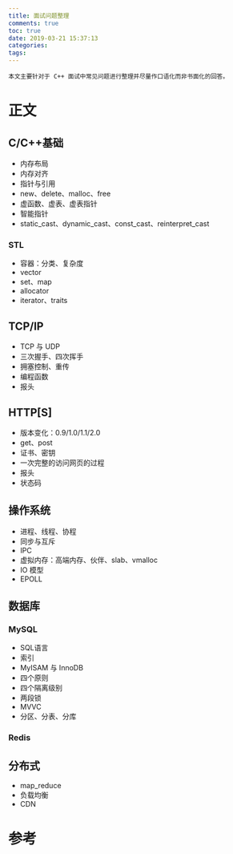 ```yaml
---
title: 面试问题整理
comments: true
toc: true
date: 2019-03-21 15:37:13
categories:
tags:
---
```

    本文主要针对于 C++ 面试中常见问题进行整理并尽量作口语化而非书面化的回答。

# 正文

## C/C++基础

- 内存布局
- 内存对齐
- 指针与引用
- new、delete、malloc、free
- 虚函数、虚表、虚表指针
- 智能指针
- static_cast、dynamic_cast、const_cast、reinterpret_cast

### STL

- 容器：分类、复杂度
- vector
- set、map
- allocator
- iterator、traits

## TCP/IP

- TCP 与 UDP
- 三次握手、四次挥手
- 拥塞控制、重传
- 编程函数
- 报头

## HTTP[S]

- 版本变化：0.9/1.0/1.1/2.0
- get、post
- 证书、密钥
- 一次完整的访问网页的过程
- 报头
- 状态码

## 操作系统

- 进程、线程、协程
- 同步与互斥
- IPC
- 虚拟内存：高端内存、伙伴、slab、vmalloc
- IO 模型
- EPOLL

## 数据库

### MySQL

- SQL语言
- 索引
- MyISAM 与 InnoDB
- 四个原则
- 四个隔离级别
- 两段锁
- MVVC
- 分区、分表、分库

### Redis

## 分布式

- map_reduce
- 负载均衡
- CDN

# 参考
